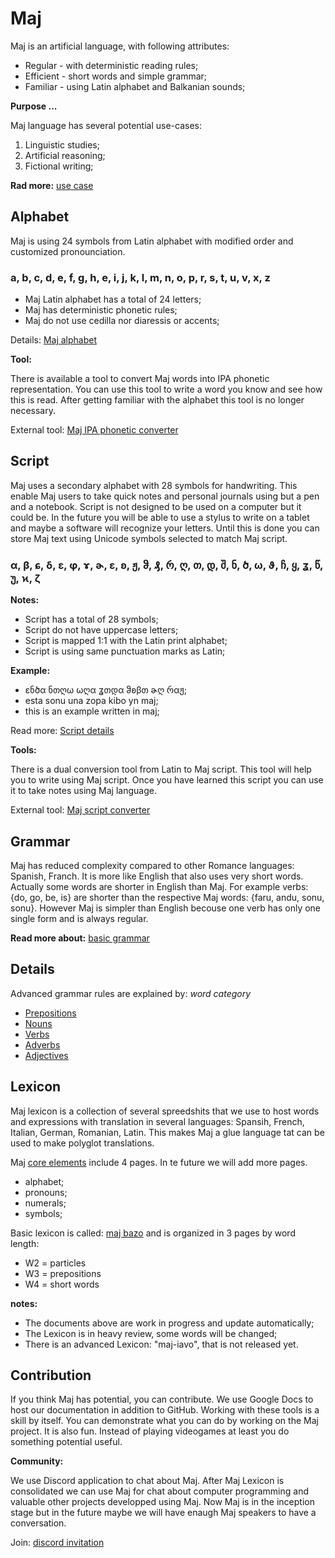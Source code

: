 # Maj

Maj is an artificial language,  with following attributes:

* Regular - with deterministic reading rules;
* Efficient - short words and simple grammar;
* Familiar - using Latin alphabet and Balkanian sounds;

**Purpose ...**

Maj language has several potential use-cases:

1. Linguistic studies;
1. Artificial reasoning;
1. Fictional writing;

**Rad more:** [use case](case.md)

## Alphabet

Maj is using 24 symbols from Latin alphabet with modified order and customized pronounciation.

### a, b, c, d, e, f, g, h, e, i, j, k, l, m, n, o, p, r, s, t, u, v, x, z


* Maj Latin alphabet has a total of 24 letters;
* Maj has deterministic phonetic rules;
* Maj do not use cedilla nor diaressis or accents;

Details: [Maj alphabet](alphabet.md)

**Tool:** 

There is available a tool to convert Maj words into IPA phonetic representation. You can use this tool to write a word you know and see how this is read. After getting familiar with the alphabet this tool is no longer necessary.

External tool: [Maj IPA phonetic converter](https://lingojam.com/MajIPA)

## Script

Maj uses a secondary alphabet with 28 symbols for handwriting. This enable Maj users to take quick notes and personal journals using but a pen and a notebook. Script is not designed to be used on a computer but it could be. In the future you will be able to use a stylus to write on a tablet and maybe a software will recognize your letters. Until this is done you can store Maj text using Unicode symbols selected to match Maj script.

### α, β, ɕ, ẟ, ɛ, φ, ɤ, ɚ, ɛ, ʚ, ჟ, ჵ, ₰, რ, ღ, თ, დ, შ, ნ, ծ, ω, ϑ, ჩ, ყ, ʓ, წ, უ, ϰ, ζ

**Notes:**

* Script has a total of 28 symbols;
* Script do not have uppercase letters;
* Script is mapped 1:1 with the Latin print alphabet;
* Script is using same punctuation marks as Latin;

**Example:**

* ɛნծα ნთღω ωღα ʓთდα ჵʚβთ ɚღ რαჟ;
* esta sonu una zopa kibo yn maj;
* this is an example written in maj;

Read more: [Script details](script.md)

**Tools:**

There is a dual conversion tool from Latin to Maj script. This tool will help you to write using Maj script. Once you have learned this script you can use it to take notes using Maj language. 

External tool: [Maj script converter](https://lingojam.com/MajScript)

## Grammar

Maj has reduced complexity compared to other Romance languages: Spanish, Franch. It is more like English that also uses very short words. Actually some words are shorter in English than Maj. For example verbs: {do, go, be, is} are shorter than the respective Maj words: {faru, andu, sonu, sonu}. However Maj is simpler than English becouse one verb has only one single form and is always regular.

**Read more about:** [basic grammar](basic.md)

## Details

Advanced grammar rules are explained by:  _word category_

* [Prepositions](preposition.md)
* [Nouns](nouns.md)
* [Verbs](verbs.md)
* [Adverbs](adverbs.md)
* [Adjectives](adjectives.md)

## Lexicon

Maj lexicon is a collection of several spreedshits that we use to host words and expressions with translation in several languages: Spansih, French, Italian, German, Romanian, Latin. This makes Maj a glue language tat can be used to make polyglot translations.

Maj [core elements](https://docs.google.com/spreadsheets/d/e/2PACX-1vTs0cvSYlWttqu7zPxMbiYlWxhN9SosL130JiEn7jqeAyEOxGAr_H7wrRaXrs6oSo-SAFuS2dci1WK6/pubhtml#) include 4 pages. In te future we will add more pages. 

* alphabet;
* pronouns; 
* numerals;
* symbols;

Basic lexicon is called: [maj bazo](https://docs.google.com/spreadsheets/d/e/2PACX-1vS7pK9vB55081ycoOxikVwUvUuk43HFgAsm7vpmhfCBYQzyUAXASpxmCVtF6qAszPhE7b00IJxejo-R/pubhtml?gid=1162725407&single=false)
and is organized in 3 pages by word length:

* W2 = particles 
* W3 = prepositions 
* W4 = short words

**notes:**

* The documents above are work in progress and update automatically;
* The Lexicon is in heavy review, some words will be changed;
* There is an advanced Lexicon: "maj-iavo", that is not released yet. 

## Contribution

If you think Maj has potential, you can contribute. We use Google Docs to host our documentation in addition to GitHub. Working with these tools is a skill by itself. You can demonstrate what you can do by working on the Maj project. It is also fun. Instead of playing videogames at least you do something potential useful.

**Community:**

We use Discord application to chat about Maj. After Maj Lexicon is consolidated we can use Maj for chat about computer programming and valuable other projects developped using Maj. Now Maj is in the inception stage but in the future maybe we will have enaugh Maj speakers to have a conversation. 

Join: [discord invitation](https://discord.gg/ZtusYjf)

